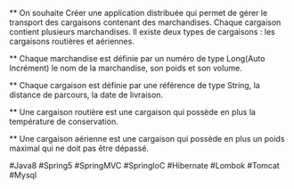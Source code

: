 ** On souhaite Créer une application distribuée qui permet de gérer le transport des cargaisons contenant des marchandises. Chaque cargaison contient plusieurs marchandises. Il existe deux types de cargaisons : les
cargaisons routières et aériennes.

** Chaque marchandise est définie par un numéro de type Long(Auto Incrément) le nom de la marchandise, son poids et son volume.

** Chaque cargaison est définie par une référence de type
String, la distance de parcours, la date de livraison.

** Une cargaison routière est une cargaison qui possède en plus
la température de conservation.

** Une cargaison aérienne est une cargaison qui possède en
plus un poids maximal qui ne doit pas être dépassé.

#Java8 #Spring5 #SpringMVC #SpringIoC #Hibernate #Lombok #Tomcat #Mysql